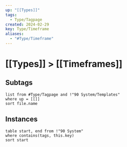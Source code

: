 ```yaml
---
up: "[[Types]]"
tags:
  - Type/Tagpage
created: 2024-02-29
key: Type/Timeframe
aliases:
  - "#Type/Timeframe"
---
```

# [[Types]] > [[Timeframes]]
## Subtags
```dataview
list from #Type/Tagpage and !"90 System/Templates" 
where up = [[]]
sort file.name
```
## Instances
```dataview
table start, end from !"90 System"
where contains(tags, this.key)
sort start
```
